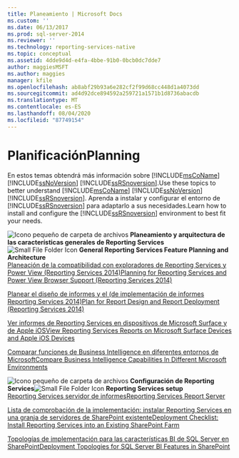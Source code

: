 ```yaml
---
title: Planeamiento | Microsoft Docs
ms.custom: ''
ms.date: 06/13/2017
ms.prod: sql-server-2014
ms.reviewer: ''
ms.technology: reporting-services-native
ms.topic: conceptual
ms.assetid: 4dde9d4d-e4fa-4bbe-91b0-0bcb0dc7dde7
author: maggiesMSFT
ms.author: maggies
manager: kfile
ms.openlocfilehash: ab8abf29b93a6e282cf2f99d68cc448d1a4073dd
ms.sourcegitcommit: ad4d92dce894592a259721a1571b1d8736abacdb
ms.translationtype: MT
ms.contentlocale: es-ES
ms.lasthandoff: 08/04/2020
ms.locfileid: "87749154"
---
```

# <a name="planning"></a><span data-ttu-id="eecd5-102">Planificación</span><span class="sxs-lookup"><span data-stu-id="eecd5-102">Planning</span></span>
  <span data-ttu-id="eecd5-103">En estos temas obtendrá más información sobre [!INCLUDE[msCoName](../includes/msconame-md.md)] [!INCLUDE[ssNoVersion](../includes/ssnoversion-md.md)] [!INCLUDE[ssRSnoversion](../includes/ssrsnoversion-md.md)].</span><span class="sxs-lookup"><span data-stu-id="eecd5-103">Use these topics to better understand [!INCLUDE[msCoName](../includes/msconame-md.md)] [!INCLUDE[ssNoVersion](../includes/ssnoversion-md.md)] [!INCLUDE[ssRSnoversion](../includes/ssrsnoversion-md.md)].</span></span> <span data-ttu-id="eecd5-104">Aprenda a instalar y configurar el entorno de [!INCLUDE[ssRSnoversion](../includes/ssrsnoversion-md.md)] para adaptarlo a sus necesidades.</span><span class="sxs-lookup"><span data-stu-id="eecd5-104">Learn how to install and configure the [!INCLUDE[ssRSnoversion](../includes/ssrsnoversion-md.md)] environment to best fit your needs.</span></span>  
  
 <span data-ttu-id="eecd5-105">![Icono pequeño de carpeta de archivos](../../2014/integration-services/media/filefolder-small.gif "Icono pequeño de carpeta de archivos") **Planeamiento y arquitectura de las características generales de Reporting Services**</span><span class="sxs-lookup"><span data-stu-id="eecd5-105">![Small File Folder Icon](../../2014/integration-services/media/filefolder-small.gif "Small File Folder Icon") **General Reporting Services Feature Planning and Architecture**</span></span>  
 [<span data-ttu-id="eecd5-106">Planeación de la compatibilidad con exploradores de Reporting Services y Power View &#40;Reporting Services 2014&#41;</span><span class="sxs-lookup"><span data-stu-id="eecd5-106">Planning for Reporting Services and Power View Browser Support &#40;Reporting Services 2014&#41;</span></span>](../../2014/reporting-services/browser-support-for-reporting-services-and-power-view.md)  
  
 [<span data-ttu-id="eecd5-107">Planear el diseño de informes y el &#40;de implementación de informes Reporting Services 2014&#41;</span><span class="sxs-lookup"><span data-stu-id="eecd5-107">Plan for Report Design and Report Deployment &#40;Reporting Services 2014&#41;</span></span>](plan-for-report-design-and-report-deployment-reporting-services.md)  
  
 [<span data-ttu-id="eecd5-108">Ver informes de Reporting Services en dispositivos de Microsoft Surface y de Apple iOS</span><span class="sxs-lookup"><span data-stu-id="eecd5-108">View Reporting Services Reports on Microsoft Surface Devices and  Apple iOS Devices</span></span>](../../2014/reporting-services/view-reporting-services-reports-surface-ios-devices.md)  
  
 [<span data-ttu-id="eecd5-109">Comparar funciones de Business Intelligence en diferentes entornos de Microsoft</span><span class="sxs-lookup"><span data-stu-id="eecd5-109">Compare Business Intelligence Capabilities In Different Microsoft Environments</span></span>](../../2014/reporting-services/compare-business-intelligence-capabilities-in-different-microsoft-environments.md)  
  
 <span data-ttu-id="eecd5-110">![Icono pequeño de carpeta de archivos](../../2014/integration-services/media/filefolder-small.gif "Icono pequeño de carpeta de archivos") **Configuración de Reporting Services**</span><span class="sxs-lookup"><span data-stu-id="eecd5-110">![Small File Folder Icon](../../2014/integration-services/media/filefolder-small.gif "Small File Folder Icon") **Reporting Services setup**</span></span>  
 [<span data-ttu-id="eecd5-111">Reporting Services servidor de informes</span><span class="sxs-lookup"><span data-stu-id="eecd5-111">Reporting Services Report Server</span></span>](../../2014/reporting-services/reporting-services-report-server.md)  
  
 [<span data-ttu-id="eecd5-112">Lista de comprobación de la implementación: instalar Reporting Services en una granja de servidores de SharePoint existente</span><span class="sxs-lookup"><span data-stu-id="eecd5-112">Deployment Checklist: Install Reporting Services into an Existing SharePoint Farm</span></span>](../../2014/sql-server/install/deployment-checklist-install-reporting-services-existing-sharepoint-farm.md)  
  
 [<span data-ttu-id="eecd5-113">Topologías de implementación para las características BI de SQL Server en SharePoint</span><span class="sxs-lookup"><span data-stu-id="eecd5-113">Deployment Topologies for SQL Server BI Features in SharePoint</span></span>](../sql-server/install/deployment-topologies-for-sql-server-bi-features-in-sharepoint.md)    
  
  
